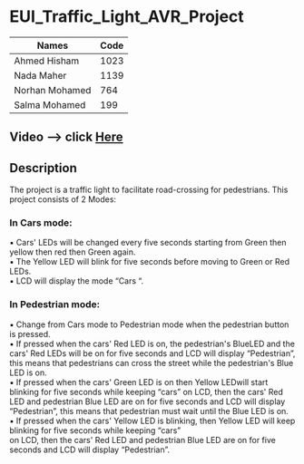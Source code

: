 # EUI_Traffic_Light_AVR_Project
| Names  | Code |
| ------------- | ------------- |
| Ahmed Hisham  | 1023  |
| Nada Maher  | 1139  |
| Norhan Mohamed  | 764  |
| Salma Mohamed  | 199  |


## Video --> click [Here](https://youtu.be/CR2onydPVTU)  

## Description
The project is a traffic light to facilitate road-crossing for pedestrians. This project consists of 2 Modes:  

### In Cars mode:
▪ Cars' LEDs will be changed every five seconds starting from Green then yellow then red then Green again.    
▪ The Yellow LED will blink for five seconds before moving to Green or Red LEDs.  
▪ LCD will display the mode “Cars “.  

### In Pedestrian mode:
▪ Change from Cars mode to Pedestrian mode when the pedestrian button is pressed.     
▪ If pressed when the cars' Red LED is on, the pedestrian's BlueLED and the cars' Red LEDs will be on for five seconds and LCD will display “Pedestrian”, this   means that pedestrians can 
cross the street while the pedestrian's Blue LED is on.  
▪ If pressed when the cars' Green LED is on then Yellow LEDwill start blinking for five seconds while keeping “cars” on LCD, then the cars' Red LED and pedestrian   Blue LED are on 
for five seconds and LCD will display “Pedestrian”, this means that pedestrian must wait until the Blue LED is on.  
▪ If pressed when the cars' Yellow LED is blinking, then Yellow LED will keep blinking for five seconds while keeping “cars”     
on LCD, then the cars' Red LED and pedestrian Blue LED are on for five seconds and LCD will display “Pedestrian”.  
 
